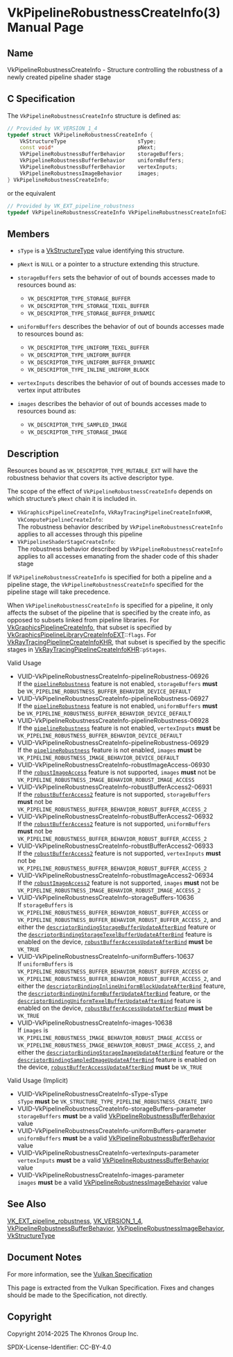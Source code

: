 # VkPipelineRobustnessCreateInfo(3) Manual Page

## Name

VkPipelineRobustnessCreateInfo - Structure controlling the robustness of a newly created pipeline shader stage



## [](#_c_specification)C Specification

The `VkPipelineRobustnessCreateInfo` structure is defined as:

```c++
// Provided by VK_VERSION_1_4
typedef struct VkPipelineRobustnessCreateInfo {
    VkStructureType                       sType;
    const void*                           pNext;
    VkPipelineRobustnessBufferBehavior    storageBuffers;
    VkPipelineRobustnessBufferBehavior    uniformBuffers;
    VkPipelineRobustnessBufferBehavior    vertexInputs;
    VkPipelineRobustnessImageBehavior     images;
} VkPipelineRobustnessCreateInfo;
```

or the equivalent

```c++
// Provided by VK_EXT_pipeline_robustness
typedef VkPipelineRobustnessCreateInfo VkPipelineRobustnessCreateInfoEXT;
```

## [](#_members)Members

- `sType` is a [VkStructureType](https://registry.khronos.org/vulkan/specs/latest/man/html/VkStructureType.html) value identifying this structure.
- `pNext` is `NULL` or a pointer to a structure extending this structure.
- `storageBuffers` sets the behavior of out of bounds accesses made to resources bound as:
  
  - `VK_DESCRIPTOR_TYPE_STORAGE_BUFFER`
  - `VK_DESCRIPTOR_TYPE_STORAGE_TEXEL_BUFFER`
  - `VK_DESCRIPTOR_TYPE_STORAGE_BUFFER_DYNAMIC`
- `uniformBuffers` describes the behavior of out of bounds accesses made to resources bound as:
  
  - `VK_DESCRIPTOR_TYPE_UNIFORM_TEXEL_BUFFER`
  - `VK_DESCRIPTOR_TYPE_UNIFORM_BUFFER`
  - `VK_DESCRIPTOR_TYPE_UNIFORM_BUFFER_DYNAMIC`
  - `VK_DESCRIPTOR_TYPE_INLINE_UNIFORM_BLOCK`
- `vertexInputs` describes the behavior of out of bounds accesses made to vertex input attributes
- `images` describes the behavior of out of bounds accesses made to resources bound as:
  
  - `VK_DESCRIPTOR_TYPE_SAMPLED_IMAGE`
  - `VK_DESCRIPTOR_TYPE_STORAGE_IMAGE`

## [](#_description)Description

Resources bound as `VK_DESCRIPTOR_TYPE_MUTABLE_EXT` will have the robustness behavior that covers its active descriptor type.

The scope of the effect of `VkPipelineRobustnessCreateInfo` depends on which structure’s `pNext` chain it is included in.

- `VkGraphicsPipelineCreateInfo`, `VkRayTracingPipelineCreateInfoKHR`, `VkComputePipelineCreateInfo`:  
  The robustness behavior described by `VkPipelineRobustnessCreateInfo` applies to all accesses through this pipeline
- `VkPipelineShaderStageCreateInfo`:  
  The robustness behavior described by `VkPipelineRobustnessCreateInfo` applies to all accesses emanating from the shader code of this shader stage

If `VkPipelineRobustnessCreateInfo` is specified for both a pipeline and a pipeline stage, the `VkPipelineRobustnessCreateInfo` specified for the pipeline stage will take precedence.

When `VkPipelineRobustnessCreateInfo` is specified for a pipeline, it only affects the subset of the pipeline that is specified by the create info, as opposed to subsets linked from pipeline libraries. For [VkGraphicsPipelineCreateInfo](https://registry.khronos.org/vulkan/specs/latest/man/html/VkGraphicsPipelineCreateInfo.html), that subset is specified by [VkGraphicsPipelineLibraryCreateInfoEXT](https://registry.khronos.org/vulkan/specs/latest/man/html/VkGraphicsPipelineLibraryCreateInfoEXT.html)::`flags`. For [VkRayTracingPipelineCreateInfoKHR](https://registry.khronos.org/vulkan/specs/latest/man/html/VkRayTracingPipelineCreateInfoKHR.html), that subset is specified by the specific stages in [VkRayTracingPipelineCreateInfoKHR](https://registry.khronos.org/vulkan/specs/latest/man/html/VkRayTracingPipelineCreateInfoKHR.html)::`pStages`.

Valid Usage

- [](#VUID-VkPipelineRobustnessCreateInfo-pipelineRobustness-06926)VUID-VkPipelineRobustnessCreateInfo-pipelineRobustness-06926  
  If the [`pipelineRobustness`](https://registry.khronos.org/vulkan/specs/latest/html/vkspec.html#features-pipelineRobustness) feature is not enabled, `storageBuffers` **must** be `VK_PIPELINE_ROBUSTNESS_BUFFER_BEHAVIOR_DEVICE_DEFAULT`
- [](#VUID-VkPipelineRobustnessCreateInfo-pipelineRobustness-06927)VUID-VkPipelineRobustnessCreateInfo-pipelineRobustness-06927  
  If the [`pipelineRobustness`](https://registry.khronos.org/vulkan/specs/latest/html/vkspec.html#features-pipelineRobustness) feature is not enabled, `uniformBuffers` **must** be `VK_PIPELINE_ROBUSTNESS_BUFFER_BEHAVIOR_DEVICE_DEFAULT`
- [](#VUID-VkPipelineRobustnessCreateInfo-pipelineRobustness-06928)VUID-VkPipelineRobustnessCreateInfo-pipelineRobustness-06928  
  If the [`pipelineRobustness`](https://registry.khronos.org/vulkan/specs/latest/html/vkspec.html#features-pipelineRobustness) feature is not enabled, `vertexInputs` **must** be `VK_PIPELINE_ROBUSTNESS_BUFFER_BEHAVIOR_DEVICE_DEFAULT`
- [](#VUID-VkPipelineRobustnessCreateInfo-pipelineRobustness-06929)VUID-VkPipelineRobustnessCreateInfo-pipelineRobustness-06929  
  If the [`pipelineRobustness`](https://registry.khronos.org/vulkan/specs/latest/html/vkspec.html#features-pipelineRobustness) feature is not enabled, `images` **must** be `VK_PIPELINE_ROBUSTNESS_IMAGE_BEHAVIOR_DEVICE_DEFAULT`
- [](#VUID-VkPipelineRobustnessCreateInfo-robustImageAccess-06930)VUID-VkPipelineRobustnessCreateInfo-robustImageAccess-06930  
  If the [`robustImageAccess`](https://registry.khronos.org/vulkan/specs/latest/html/vkspec.html#features-robustImageAccess) feature is not supported, `images` **must** not be `VK_PIPELINE_ROBUSTNESS_IMAGE_BEHAVIOR_ROBUST_IMAGE_ACCESS`
- [](#VUID-VkPipelineRobustnessCreateInfo-robustBufferAccess2-06931)VUID-VkPipelineRobustnessCreateInfo-robustBufferAccess2-06931  
  If the [`robustBufferAccess2`](https://registry.khronos.org/vulkan/specs/latest/html/vkspec.html#features-robustBufferAccess2) feature is not supported, `storageBuffers` **must** not be `VK_PIPELINE_ROBUSTNESS_BUFFER_BEHAVIOR_ROBUST_BUFFER_ACCESS_2`
- [](#VUID-VkPipelineRobustnessCreateInfo-robustBufferAccess2-06932)VUID-VkPipelineRobustnessCreateInfo-robustBufferAccess2-06932  
  If the [`robustBufferAccess2`](https://registry.khronos.org/vulkan/specs/latest/html/vkspec.html#features-robustBufferAccess2) feature is not supported, `uniformBuffers` **must** not be `VK_PIPELINE_ROBUSTNESS_BUFFER_BEHAVIOR_ROBUST_BUFFER_ACCESS_2`
- [](#VUID-VkPipelineRobustnessCreateInfo-robustBufferAccess2-06933)VUID-VkPipelineRobustnessCreateInfo-robustBufferAccess2-06933  
  If the [`robustBufferAccess2`](https://registry.khronos.org/vulkan/specs/latest/html/vkspec.html#features-robustBufferAccess2) feature is not supported, `vertexInputs` **must** not be `VK_PIPELINE_ROBUSTNESS_BUFFER_BEHAVIOR_ROBUST_BUFFER_ACCESS_2`
- [](#VUID-VkPipelineRobustnessCreateInfo-robustImageAccess2-06934)VUID-VkPipelineRobustnessCreateInfo-robustImageAccess2-06934  
  If the [`robustImageAccess2`](https://registry.khronos.org/vulkan/specs/latest/html/vkspec.html#features-robustImageAccess2) feature is not supported, `images` **must** not be `VK_PIPELINE_ROBUSTNESS_IMAGE_BEHAVIOR_ROBUST_IMAGE_ACCESS_2`
- [](#VUID-VkPipelineRobustnessCreateInfo-storageBuffers-10636)VUID-VkPipelineRobustnessCreateInfo-storageBuffers-10636  
  If `storageBuffers` is `VK_PIPELINE_ROBUSTNESS_BUFFER_BEHAVIOR_ROBUST_BUFFER_ACCESS` or `VK_PIPELINE_ROBUSTNESS_BUFFER_BEHAVIOR_ROBUST_BUFFER_ACCESS_2`, and either the [`descriptorBindingStorageBufferUpdateAfterBind`](https://registry.khronos.org/vulkan/specs/latest/html/vkspec.html#features-descriptorBindingStorageBufferUpdateAfterBind) feature or the [`descriptorBindingStorageTexelBufferUpdateAfterBind`](https://registry.khronos.org/vulkan/specs/latest/html/vkspec.html#features-descriptorBindingStorageTexelBufferUpdateAfterBind) feature is enabled on the device, [`robustBufferAccessUpdateAfterBind`](https://registry.khronos.org/vulkan/specs/latest/html/vkspec.html#limits-robustBufferAccessUpdateAfterBind) **must** be `VK_TRUE`
- [](#VUID-VkPipelineRobustnessCreateInfo-uniformBuffers-10637)VUID-VkPipelineRobustnessCreateInfo-uniformBuffers-10637  
  If `uniformBuffers` is `VK_PIPELINE_ROBUSTNESS_BUFFER_BEHAVIOR_ROBUST_BUFFER_ACCESS` or `VK_PIPELINE_ROBUSTNESS_BUFFER_BEHAVIOR_ROBUST_BUFFER_ACCESS_2`, and either the [`descriptorBindingInlineUniformBlockUpdateAfterBind`](https://registry.khronos.org/vulkan/specs/latest/html/vkspec.html#features-descriptorBindingInlineUniformBlockUpdateAfterBind) feature, the [`descriptorBindingUniformBufferUpdateAfterBind`](https://registry.khronos.org/vulkan/specs/latest/html/vkspec.html#features-descriptorBindingUniformBufferUpdateAfterBind) feature, or the [`descriptorBindingUniformTexelBufferUpdateAfterBind`](https://registry.khronos.org/vulkan/specs/latest/html/vkspec.html#features-descriptorBindingUniformTexelBufferUpdateAfterBind) feature is enabled on the device, [`robustBufferAccessUpdateAfterBind`](https://registry.khronos.org/vulkan/specs/latest/html/vkspec.html#limits-robustBufferAccessUpdateAfterBind) **must** be `VK_TRUE`
- [](#VUID-VkPipelineRobustnessCreateInfo-images-10638)VUID-VkPipelineRobustnessCreateInfo-images-10638  
  If `images` is `VK_PIPELINE_ROBUSTNESS_IMAGE_BEHAVIOR_ROBUST_IMAGE_ACCESS` or `VK_PIPELINE_ROBUSTNESS_IMAGE_BEHAVIOR_ROBUST_IMAGE_ACCESS_2`, and either the [`descriptorBindingStorageImageUpdateAfterBind`](https://registry.khronos.org/vulkan/specs/latest/html/vkspec.html#features-descriptorBindingStorageImageUpdateAfterBind) feature or the [`descriptorBindingSampledImageUpdateAfterBind`](https://registry.khronos.org/vulkan/specs/latest/html/vkspec.html#features-descriptorBindingSampledImageUpdateAfterBind) feature is enabled on the device, [`robustBufferAccessUpdateAfterBind`](https://registry.khronos.org/vulkan/specs/latest/html/vkspec.html#limits-robustBufferAccessUpdateAfterBind) **must** be `VK_TRUE`

Valid Usage (Implicit)

- [](#VUID-VkPipelineRobustnessCreateInfo-sType-sType)VUID-VkPipelineRobustnessCreateInfo-sType-sType  
  `sType` **must** be `VK_STRUCTURE_TYPE_PIPELINE_ROBUSTNESS_CREATE_INFO`
- [](#VUID-VkPipelineRobustnessCreateInfo-storageBuffers-parameter)VUID-VkPipelineRobustnessCreateInfo-storageBuffers-parameter  
  `storageBuffers` **must** be a valid [VkPipelineRobustnessBufferBehavior](https://registry.khronos.org/vulkan/specs/latest/man/html/VkPipelineRobustnessBufferBehavior.html) value
- [](#VUID-VkPipelineRobustnessCreateInfo-uniformBuffers-parameter)VUID-VkPipelineRobustnessCreateInfo-uniformBuffers-parameter  
  `uniformBuffers` **must** be a valid [VkPipelineRobustnessBufferBehavior](https://registry.khronos.org/vulkan/specs/latest/man/html/VkPipelineRobustnessBufferBehavior.html) value
- [](#VUID-VkPipelineRobustnessCreateInfo-vertexInputs-parameter)VUID-VkPipelineRobustnessCreateInfo-vertexInputs-parameter  
  `vertexInputs` **must** be a valid [VkPipelineRobustnessBufferBehavior](https://registry.khronos.org/vulkan/specs/latest/man/html/VkPipelineRobustnessBufferBehavior.html) value
- [](#VUID-VkPipelineRobustnessCreateInfo-images-parameter)VUID-VkPipelineRobustnessCreateInfo-images-parameter  
  `images` **must** be a valid [VkPipelineRobustnessImageBehavior](https://registry.khronos.org/vulkan/specs/latest/man/html/VkPipelineRobustnessImageBehavior.html) value

## [](#_see_also)See Also

[VK\_EXT\_pipeline\_robustness](https://registry.khronos.org/vulkan/specs/latest/man/html/VK_EXT_pipeline_robustness.html), [VK\_VERSION\_1\_4](https://registry.khronos.org/vulkan/specs/latest/man/html/VK_VERSION_1_4.html), [VkPipelineRobustnessBufferBehavior](https://registry.khronos.org/vulkan/specs/latest/man/html/VkPipelineRobustnessBufferBehavior.html), [VkPipelineRobustnessImageBehavior](https://registry.khronos.org/vulkan/specs/latest/man/html/VkPipelineRobustnessImageBehavior.html), [VkStructureType](https://registry.khronos.org/vulkan/specs/latest/man/html/VkStructureType.html)

## [](#_document_notes)Document Notes

For more information, see the [Vulkan Specification](https://registry.khronos.org/vulkan/specs/latest/html/vkspec.html#VkPipelineRobustnessCreateInfo)

This page is extracted from the Vulkan Specification. Fixes and changes should be made to the Specification, not directly.

## [](#_copyright)Copyright

Copyright 2014-2025 The Khronos Group Inc.

SPDX-License-Identifier: CC-BY-4.0